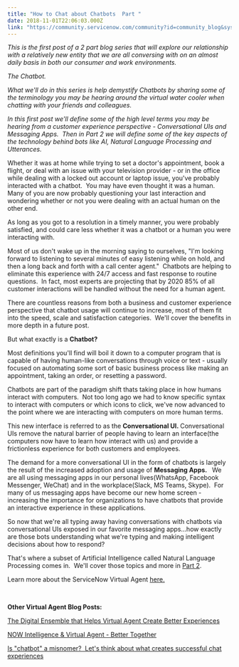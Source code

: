 ```yaml
---
title: "How to Chat about Chatbots  Part "
date: 2018-11-01T22:06:03.000Z
link: "https://community.servicenow.com/community?id=community_blog&sys_id=6c675dcddb21a300fa192183ca9619b1"
---
```

<p><em>This is the first post of a 2 part blog series that will explore our relationship with a relatively new entity that we are all conversing with on an almost daily basis in both our consumer and work environments.</em></p>
<p><em>The Chatbot.</em></p>
<p><em>What we&#39;ll do in this series is help demystify Chatbots by sharing some of the terminology you may be hearing around the virtual water cooler when chatting with your friends and colleagues.</em></p>
<p><em>In this first post we&#39;ll define some of the high level terms you may be hearing from a customer experience perspective - Conversational UIs and Messaging Apps.  Then in Part 2 we will define some of the key aspects of the technology behind bots like AI, Natural Language Processing and Utterances.</em></p>
<p>Whether it was at home while trying to set a doctor&#39;s appointment, book a flight, or deal with an issue with your television provider - or in the office while dealing with a locked out account or laptop issue, you&#39;ve probably interacted with a chatbot.  You may have even thought it was a human.  Many of you are now probably questioning your last interaction and wondering whether or not you were dealing with an actual human on the other end.</p>
<p>As long as you got to a resolution in a timely manner, you were probably satisfied, and could care less whether it was a chatbot or a human you were interacting with.</p>
<p>Most of us don&#39;t wake up in the morning saying to ourselves, &#34;I&#39;m looking forward to listening to several minutes of easy listening while on hold, and then a long back and forth with a call center agent.&#34;  Chatbots are helping to eliminate this experience with 24/7 access and fast response to routine questions.  In fact, most experts are projecting that by 2020 85% of all customer interactions will be handled without the need for a human agent.</p>
<p>There are countless reasons from both a business and customer experience perspective that chatbot usage will continue to increase, most of them fit into the speed, scale and satisfaction categories.  We&#39;ll cover the benefits in more depth in a future post.</p>
<p>But what exactly is a <strong>Chatbot?</strong></p>
<p>Most definitions you&#39;ll find will boil it down to a computer program that is capable of having human-like conversations through voice or text - usually focused on automating some sort of basic business process like making an appointment, taking an order, or resetting a password.</p>
<p>Chatbots are part of the paradigm shift thats taking place in how humans interact with computers.  Not too long ago we had to know specific syntax to interact with computers or which icons to click, we&#39;ve now advanced to the point where we are interacting with computers on more human terms.</p>
<p>This new interface is referred to as the <strong>Conversational UI. </strong>Conversational UIs remove the natural barrier of people having to learn an interface(the computers now have to learn how interact with us) and provide a frictionless experience for both customers and employees.</p>
<p>The demand for a more conversational UI in the form of chatbots is largely the result of the increased adoption and usage of <strong>Messaging Apps. </strong>  We are all using messaging apps in our personal lives(WhatsApp, Facebook Messenger, WeChat) and in the workplace(Slack, MS Teams, Skype).  For many of us messaging apps have become our new home screen - increasing the importance for organizations to have chatbots that provide an interactive experience in these applications.</p>
<p>So now that we&#39;re all typing away having conversations with chatbots via conversational UIs exposed in our favorite messaging apps...how exactly are those bots understanding what we&#39;re typing and making intelligent decisions about how to respond?</p>
<p>That&#39;s where a subset of Artificial Intelligence called Natural Language Processing comes in.  We&#39;ll cover those topics and more in <a href="community?id&#61;community_blog&amp;sys_id&#61;3811fdd8dbd26308656a5583ca9619a8" rel="nofollow">Part 2</a>.</p>
<p>Learn more about the ServiceNow Virtual Agent <a href="https://www.servicenow.com/products/virtual-agent.html" target="_blank" rel="noopener noreferrer nofollow">here.</a></p>
<p> </p>
<p><strong>Other Virtual Agent Blog Posts:</strong></p>
<p><a href="https://community.servicenow.com/community?id&#61;community_blog&amp;sys_id&#61;5993d805dbbd770c4819fb243996191e" target="_blank" rel="noopener noreferrer nofollow">The Digital Ensemble that Helps Virtual Agent Create Better Experiences</a></p>
<p><a href="https://community.servicenow.com/community?id&#61;community_blog&amp;sys_id&#61;daac4774db82ff80e0e80b55ca9619f4&amp;view_source&#61;searchResult" target="_blank" rel="noopener noreferrer nofollow">NOW Intelligence &amp; Virtual Agent - Better Together</a></p>
<p><a href="https://community.servicenow.com/community?id&#61;community_blog&amp;sys_id&#61;18165c08db967fc09540e15b8a9619f2" target="_blank" rel="noopener noreferrer nofollow">Is &#34;chatbot&#34; a misnomer?  Let&#39;s think about what creates successful chat experiences</a></p>
<p> </p>
